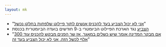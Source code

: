 ```yaml
---
layout: mk
---
```


* <i class="fa fa-newspaper-o"></i> "[אני לא יכול הצביע בעד להכניס אנשים לתוך פיילוט שלפחות בחלקו נכשל](https://archive.is/duySV#selection-3455.231-3455.329)"
* <i class="fa fa-twitter"></i> [הצביע](https://twitter.com/No2Bio/status/613734973418438656) נגד הארכת הפיילוט הביומטרי ב-9 חודשים בועדה הביומטרית בכנסת
* <i class="fa fa-facebook"></i> "[אם מבקר המדינה אומר שיש כשלים במאגר, אז שר הפנים מבקש להכניס עוד 300 אלף לכשל הזה. אני לא יכול הצביע בעד זה](https://www.facebook.com/no2bio/photos/a.10151352191482277.486584.145718597276/10153422139352277/?type=1)"
